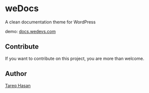 # weDocs

A clean documentation theme for WordPress

demo: [docs.wedevs.com](http://docs.wedevs.com)


## Contribute
If you want to contribute on this project, you are more than welcome.


## Author
[Tareq Hasan](http://tareq.wedevs.com)
